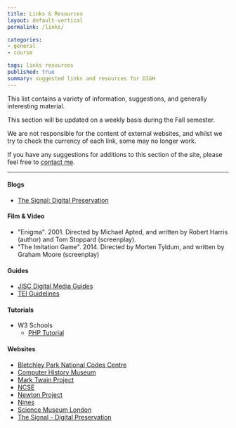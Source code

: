 ```yaml
---
title: Links & Resources
layout: default-vertical
permalink: /links/

categories:
- general
- course

tags: links resources
published: true
summary: suggested links and resources for DIGH
---
```


This list contains a variety of information, suggestions, and generally interesting material.

This section will be updated on a weekly basis during the Fall semester.

We are not responsible for the content of external websites, and whilst we try to check the currency of each link, some may no longer work.

If you have any suggestions for additions to this section of the site, please feel free to [contact me](mailto:nhayward@luc.edu?subject=DIGH-Links).

***

<!--
#### Articles / Papers

* -->

#### Blogs
  * [The Signal: Digital Preservation](http://blogs.loc.gov/digitalpreservation/)

#### Film & Video
  * "Enigma". 2001. Directed by Michael Apted, and written by Robert Harris (author) and Tom Stoppard (screenplay).
  * "The Imitation Game". 2014. Directed by Morten Tyldum, and written by Graham Moore (screenplay)

#### Guides
  * [JISC Digital Media Guides](http://www.jiscdigitalmedia.ac.uk/)
  * [TEI Guidelines](http://www.tei-c.org/release/doc/tei-p5-doc/en/html/)

#### Tutorials
  * W3 Schools
    * [PHP Tutorial](http://www.w3schools.com/php/default.asp)

#### Websites
  * [Bletchley Park National Codes Centre](http://www.bletchleypark.org.uk/)
  * [Computer History Museum](http://www.computerhistory.org/)
  * [Mark Twain Project](http://www.marktwainproject.org/)
  * [NCSE](http://www.ncse.ac.uk/index.html)
  * [Newton Project](http://www.newtonproject.sussex.ac.uk/prism.php?id=1)
  * [Nines](http://www.nines.org)
  * [Science Museum London](http://www.sciencemuseum.org.uk/)
  * [The Signal - Digital Preservation](http://blogs.loc.gov/digitalpreservation/)
